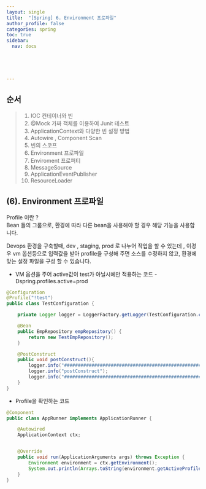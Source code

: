 ```yaml
---
layout: single
title:  "[Spring] 6. Environment 프로파일"
author_profile: false
categories: spring
toc: true
sidebar:
  nav: docs





---
```


## 순서

>1. IOC 컨테이너와 빈
>2. @Mock 가짜 객체를 이용하여 Junit 테스트
>3. ApplicationContext와 다양한 빈 설정 방법
>4. Autowire , Component  Scan
>5. 빈의 스코프
>6. Environment 프로파일
>7. Enviroment 프로퍼티
>8. MessageSource
>9. ApplicationEventPublisher
>10. ResourceLoader



## (6). Environment 프로파일

Profile 이란 ?  
Bean 들의 그룹으로, 환경에 따라 다른 bean을 사용해야 할 경우 해당 기능을 사용합니다.

Devops 환경을 구축할때, dev , staging, prod 로 나누어 작업을 할 수 있는데 , 이경우 vm 옵션등으로 입력값을 받아 profile을 구성해 주면 소스를 수정하지 않고, 환경에 맞는 설정 파일을 구성 할 수 있습니다.

- VM 옵션을 주어 active값이 test가 아닐시에만 적용하는 코드
   -Dspring.profiles.active=prod

```java
@Configuration
@Profile("!test")
public class TestConfiguration {

    private Logger logger = LoggerFactory.getLogger(TestConfiguration.class);

    @Bean
    public EmpRepository empRepository() {
        return new TestEmpRepository();
    }

    @PostConstruct
    public void postConstruct(){
        logger.info("##############################################################");
        logger.info("postConstruct");
        logger.info("##############################################################");
    }
}
```

- Profile을 확인하는 코드

```java
@Component
public class AppRunner implements ApplicationRunner {

    @Autowired
    ApplicationContext ctx;


    @Override
    public void run(ApplicationArguments args) throws Exception {
        Environment environment = ctx.getEnvironment();
        System.out.println(Arrays.toString(environment.getActiveProfiles()));
    }
}

```



